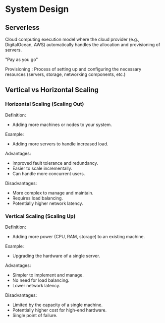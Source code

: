 # System Design

## Serverless


Cloud computing execution model where the cloud provider (e.g., DigitalOcean, AWS) automatically handles the allocation and provisioning of servers.

"Pay as you go"

Provisioning
: Process of setting up and configuring the necessary resources (servers, storage, networking components, etc.)

## Vertical vs Horizontal Scaling

### Horizontal Scaling (Scaling Out)

Definition:
- Adding more machines or nodes to your system.

Example:
- Adding more servers to handle increased load.

Advantages:
- Improved fault tolerance and redundancy.
- Easier to scale incrementally.
- Can handle more concurrent users.

Disadvantages:
- More complex to manage and maintain.
- Requires load balancing.
- Potentially higher network latency.

### Vertical Scaling (Scaling Up)

Definition: 
- Adding more power (CPU, RAM, storage) to an existing machine.

Example: 
- Upgrading the hardware of a single server.

Advantages:
- Simpler to implement and manage.
- No need for load balancing.
- Lower network latency.

Disadvantages:
- Limited by the capacity of a single machine.
- Potentially higher cost for high-end hardware.
- Single point of failure.

